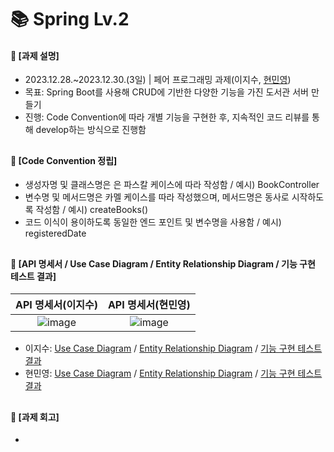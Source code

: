 ####
# 📚 Spring Lv.2
#### 📌 [과제 설명]
- 2023.12.28.~2023.12.30.(3일) | 페어 프로그래밍 과제(이지수, [현민영](https://github.com/95hyun))
- 목표: Spring Boot를 사용해 CRUD에 기반한 다양한 기능을 가진 도서관 서버 만들기
- 진행: Code Convention에 따라 개별 기능을 구현한 후, 지속적인 코드 리뷰를 통해 develop하는 방식으로 진행함
##
#### 📌 [Code Convention 정립]
- 생성자명 및 클래스명은 은 파스칼 케이스에 따라 작성함 / 예시) BookController
- 변수명 및 메서드명은 카멜 케이스를 따라 작성했으며, 메서드명은 동사로 시작하도록 작성함 / 예시) createBooks()
- 코드 이식이 용이하도록 동일한 엔드 포인트 및 변수명을 사용함 / 예시) registeredDate
##
#### 📌 [API 명세서 / Use Case Diagram / Entity Relationship Diagram / 기능 구현 테스트 결과]
|API 명세서(이지수)|API 명세서(현민영)|
|:---:|:---:|
|![image](https://github.com/jisulee-shsf/spring-hanghae99-assignment-level2/assets/109773795/1e67a24c-637d-4472-a0b9-c55f0abd3912)|![image](https://github.com/jisulee-shsf/spring-hanghae99-assignment-level2/assets/109773795/a98afdf7-d9d3-46ca-a853-57c1073987dc)|

- 이지수: [Use Case Diagram]() / [Entity Relationship Diagram](https://github.com/jisulee-shsf/spring-hanghae99-assignment-level2/assets/109773795/284adcea-6daf-478e-8d39-99e938470336) / [기능 구현 테스트 결과](https://github.com/jisulee-shsf/spring-hanghae99-assignment-level2/assets/109773795/67e3ef0d-84e1-4937-86f2-2a5a630b65cf)
- 현민영: [Use Case Diagram]() / [Entity Relationship Diagram]() / [기능 구현 테스트 결과]()
##
#### 📌 [과제 회고]
-
####
